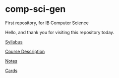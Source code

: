 # comp-sci-gen
First repository, for IB Computer Science

Hello, and thank you for visiting this repository today. 

[Syllabus](https://parencla000.github.io/comp-sci-gen/IB-DP-CS-syllabus "Syllabus")

[Course Description](https://parencla000.github.io/comp-sci-gen/IB-DP-CompSci "Course Description")

[Notes](https://parencla000.github.io/comp-sci-gen/analyticenginenotes "Notes")

[Cards](https://parencla000.github.io/comp-sci-gen/card "Cards")


